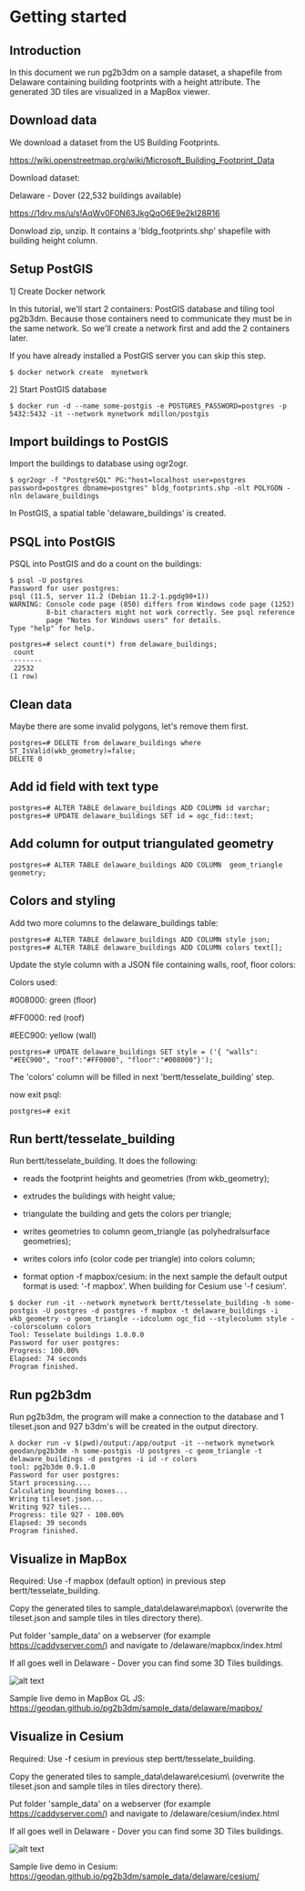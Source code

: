 # Getting started

## Introduction

In this document we run pg2b3dm on a sample dataset, a shapefile from Delaware containing building footprints with a height attribute. 
The generated 3D tiles are visualized in a MapBox viewer.

## Download data

We download a dataset from the US Building Footprints.

https://wiki.openstreetmap.org/wiki/Microsoft_Building_Footprint_Data

Download dataset: 

Delaware - Dover (22,532 buildings available)

https://1drv.ms/u/s!AqWv0F0N63JkgQqO6E9e2kI28R16

Donwload zip, unzip. It contains a 'bldg_footprints.shp' shapefile with building height column.

## Setup PostGIS

1] Create Docker network

In this tutorial, we'll start 2 containers: PostGIS database and tiling tool pg2b3dm. Because those containers need to communicate
they must be in the same network. So we'll create a network first and add the 2 containers later.

If you have already installed a PostGIS server you can skip this step.

```
$ docker network create  mynetwork
```

2] Start PostGIS database

```
$ docker run -d --name some-postgis -e POSTGRES_PASSWORD=postgres -p 5432:5432 -it --network mynetwork mdillon/postgis
```

## Import buildings to PostGIS

Import the buildings to database using ogr2ogr.

```
$ ogr2ogr -f "PostgreSQL" PG:"host=localhost user=postgres password=postgres dbname=postgres" bldg_footprints.shp -nlt POLYGON -nln delaware_buildings
```

In PostGIS, a spatial table 'delaware_buildings' is created.

## PSQL into PostGIS

PSQL into PostGIS and do a count on the buildings:

```
$ psql -U postgres
Password for user postgres:
psql (11.5, server 11.2 (Debian 11.2-1.pgdg90+1))
WARNING: Console code page (850) differs from Windows code page (1252)
         8-bit characters might not work correctly. See psql reference
         page "Notes for Windows users" for details.
Type "help" for help.

postgres=# select count(*) from delaware_buildings;
 count
--------
 22532
(1 row)
```

## Clean data

Maybe there are some invalid polygons, let's remove them first.

```
postgres=# DELETE from delaware_buildings where ST_IsValid(wkb_geometry)=false;
DELETE 0
```

## Add id field with text type

```
postgres=# ALTER TABLE delaware_buildings ADD COLUMN id varchar;
postgres=# UPDATE delaware_buildings SET id = ogc_fid::text;
```

## Add column for output triangulated geometry

```
postgres=# ALTER TABLE delaware_buildings ADD COLUMN  geom_triangle geometry;
```

## Colors and styling

Add two more columns to the delaware_buildings table:

```
postgres=# ALTER TABLE delaware_buildings ADD COLUMN style json;
postgres=# ALTER TABLE delaware_buildings ADD COLUMN colors text[];
```

Update the style column with a JSON file containing walls, roof, floor colors:

Colors used:

#008000: green (floor)

#FF0000: red (roof)

#EEC900: yellow (wall)


```
postgres=# UPDATE delaware_buildings SET style = ('{ "walls": "#EEC900", "roof":"#FF0000", "floor":"#008000"}');
```
The 'colors' column will be filled in next 'bertt/tesselate_building' step.

now exit psql:

```
postgres=# exit
```

## Run bertt/tesselate_building

Run bertt/tesselate_building. It does the following:

- reads the footprint heights and geometries (from wkb_geometry);

- extrudes the buildings with height value; 

- triangulate the building and gets the colors per triangle;

- writes geometries to column geom_triangle (as polyhedralsurface geometries);

- writes colors info (color code per triangle) into colors column;

- format option -f mapbox/cesium: in the next sample the default output format is used: '-f mapbox'. 
When building for Cesium use '-f cesium'. 

```
$ docker run -it --network mynetwork bertt/tesselate_building -h some-postgis -U postgres -d postgres -f mapbox -t delaware_buildings -i wkb_geometry -o geom_triangle --idcolumn ogc_fid --stylecolumn style --colorscolumn colors
Tool: Tesselate buildings 1.0.0.0
Password for user postgres:
Progress: 100.00%
Elapsed: 74 seconds
Program finished.
```

## Run pg2b3dm

Run pg2b3dm, the program will make a connection to the database and 1 tileset.json and 927 b3dm's will be created in the output directory.

```
λ docker run -v $(pwd)/output:/app/output -it --network mynetwork geodan/pg2b3dm -h some-postgis -U postgres -c geom_triangle -t delaware_buildings -d postgres -i id -r colors
tool: pg2b3dm 0.9.1.0
Password for user postgres:
Start processing....
Calculating bounding boxes...
Writing tileset.json...
Writing 927 tiles...
Progress: tile 927 - 100.00%
Elapsed: 39 seconds
Program finished.
```

## Visualize in MapBox

Required: Use -f mapbox (default option) in previous step bertt/tesselate_building.

Copy the generated tiles to sample_data\delaware\mapbox\ (overwrite the tileset.json and sample tiles in tiles directory there).

Put folder 'sample_data' on a webserver (for example https://caddyserver.com/) and navigate to /delaware/mapbox/index.html

If all goes well in Delaware - Dover you can find some 3D Tiles buildings.

![alt text](delaware_mapbox.png "Delaware MapBox")

Sample live demo in MapBox GL JS: https://geodan.github.io/pg2b3dm/sample_data/delaware/mapbox/


## Visualize in Cesium

Required: Use -f cesium in previous step bertt/tesselate_building.

Copy the generated tiles to sample_data\delaware\cesium\ (overwrite the tileset.json and sample tiles in tiles directory there).

Put folder 'sample_data' on a webserver (for example https://caddyserver.com/) and navigate to /delaware/cesium/index.html

If all goes well in Delaware - Dover you can find some 3D Tiles buildings.

![alt text](delaware_cesium.png "Delaware Cesium")

Sample live demo in Cesium: https://geodan.github.io/pg2b3dm/sample_data/delaware/cesium/
